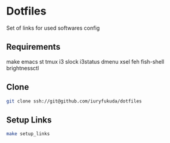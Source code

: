 # Dotfiles

Set of links for used softwares config

## Requirements

make emacs st tmux i3 slock i3status dmenu xsel feh fish-shell brightnessctl

## Clone
```sh
git clone ssh://git@github.com/iuryfukuda/dotfiles
```

## Setup Links

```sh
make setup_links
```
